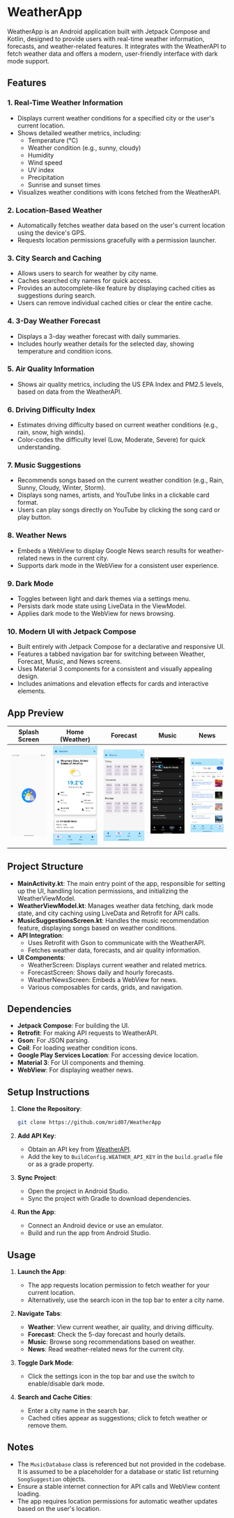 # WeatherApp

WeatherApp is an Android application built with Jetpack Compose and Kotlin, designed to provide users with real-time weather information, forecasts, and weather-related features. It integrates with the WeatherAPI to fetch weather data and offers a modern, user-friendly interface with dark mode support.

## Features

### 1. **Real-Time Weather Information**
   - Displays current weather conditions for a specified city or the user's current location.
   - Shows detailed weather metrics, including:
     - Temperature (°C)
     - Weather condition (e.g., sunny, cloudy)
     - Humidity
     - Wind speed
     - UV index
     - Precipitation
     - Sunrise and sunset times
   - Visualizes weather conditions with icons fetched from the WeatherAPI.

### 2. **Location-Based Weather**
   - Automatically fetches weather data based on the user's current location using the device's GPS.
   - Requests location permissions gracefully with a permission launcher.

### 3. **City Search and Caching**
   - Allows users to search for weather by city name.
   - Caches searched city names for quick access.
   - Provides an autocomplete-like feature by displaying cached cities as suggestions during search.
   - Users can remove individual cached cities or clear the entire cache.

### 4. **3-Day Weather Forecast**
   - Displays a 3-day weather forecast with daily summaries.
   - Includes hourly weather details for the selected day, showing temperature and condition icons.

### 5. **Air Quality Information**
   - Shows air quality metrics, including the US EPA Index and PM2.5 levels, based on data from the WeatherAPI.

### 6. **Driving Difficulty Index**
   - Estimates driving difficulty based on current weather conditions (e.g., rain, snow, high winds).
   - Color-codes the difficulty level (Low, Moderate, Severe) for quick understanding.

### 7. **Music Suggestions**
   - Recommends songs based on the current weather condition (e.g., Rain, Sunny, Cloudy, Winter, Storm).
   - Displays song names, artists, and YouTube links in a clickable card format.
   - Users can play songs directly on YouTube by clicking the song card or play button.

### 8. **Weather News**
   - Embeds a WebView to display Google News search results for weather-related news in the current city.
   - Supports dark mode in the WebView for a consistent user experience.

### 9. **Dark Mode**
   - Toggles between light and dark themes via a settings menu.
   - Persists dark mode state using LiveData in the ViewModel.
   - Applies dark mode to the WebView for news browsing.

### 10. **Modern UI with Jetpack Compose**
   - Built entirely with Jetpack Compose for a declarative and responsive UI.
   - Features a tabbed navigation bar for switching between Weather, Forecast, Music, and News screens.
   - Uses Material 3 components for a consistent and visually appealing design.
   - Includes animations and elevation effects for cards and interactive elements.

## App Preview

| Splash Screen                                                                                                                               | Home (Weather)                                                                                                                            | Forecast                                                                                                                             | Music                                                                                                                                | News                                                                                                                                 |
| ---------------------------------------------------------------------------------------------------------------------------------------- | ---------------------------------------------------------------------------------------------------------------------------------------  | ---------------------------------------------------------------------------------------------------------------------------------------- | ---------------------------------------------------------------------------------------------------------------------------------------- | ---------------------------------------------------------------------------------------------------------------------------------------- |
| ![Splash Screen](https://github.com/SanyamBK/MC-Project-Weather-App/blob/main/screenshots/Screenshot%202025-07-27%20005139.png?raw=true) | ![Weather Screen](https://github.com/SanyamBK/MC-Project-Weather-App/blob/main/screenshots/Screenshot%202025-07-27%20005047.png?raw=true) | ![Forecast Screen](https://github.com/SanyamBK/MC-Project-Weather-App/blob/main/screenshots/Screenshot%202025-07-27%20005305.png?raw=true) | ![Music Screen](https://github.com/SanyamBK/MC-Project-Weather-App/blob/main/screenshots/Screenshot%202025-07-27%20005345.png?raw=true) | ![News Screen](https://github.com/SanyamBK/MC-Project-Weather-App/blob/main/screenshots/Screenshot%202025-07-27%20005414.png?raw=true) |


## Project Structure

- **MainActivity.kt**: The main entry point of the app, responsible for setting up the UI, handling location permissions, and initializing the WeatherViewModel.
- **WeatherViewModel.kt**: Manages weather data fetching, dark mode state, and city caching using LiveData and Retrofit for API calls.
- **MusicSuggestionsScreen.kt**: Handles the music recommendation feature, displaying songs based on weather conditions.
- **API Integration**:
  - Uses Retrofit with Gson to communicate with the WeatherAPI.
  - Fetches weather data, forecasts, and air quality information.
- **UI Components**:
  - WeatherScreen: Displays current weather and related metrics.
  - ForecastScreen: Shows daily and hourly forecasts.
  - WeatherNewsScreen: Embeds a WebView for news.
  - Various composables for cards, grids, and navigation.

## Dependencies

- **Jetpack Compose**: For building the UI.
- **Retrofit**: For making API requests to WeatherAPI.
- **Gson**: For JSON parsing.
- **Coil**: For loading weather condition icons.
- **Google Play Services Location**: For accessing device location.
- **Material 3**: For UI components and theming.
- **WebView**: For displaying weather news.

## Setup Instructions

1. **Clone the Repository**:
   ```bash
   git clone https://github.com/mrid07/WeatherApp
   ```

2. **Add API Key**:
   - Obtain an API key from [WeatherAPI](https://www.weatherapi.com).
   - Add the key to `BuildConfig.WEATHER_API_KEY` in the `build.gradle` file or as a grade property.

3. **Sync Project**:
   - Open the project in Android Studio.
   - Sync the project with Gradle to download dependencies.

4. **Run the App**:
   - Connect an Android device or use an emulator.
   - Build and run the app from Android Studio.

## Usage

1. **Launch the App**:
   - The app requests location permission to fetch weather for your current location.
   - Alternatively, use the search icon in the top bar to enter a city name.

2. **Navigate Tabs**:
   - **Weather**: View current weather, air quality, and driving difficulty.
   - **Forecast**: Check the 5-day forecast and hourly details.
   - **Music**: Browse song recommendations based on weather.
   - **News**: Read weather-related news for the current city.

3. **Toggle Dark Mode**:
   - Click the settings icon in the top bar and use the switch to enable/disable dark mode.

4. **Search and Cache Cities**:
   - Enter a city name in the search bar.
   - Cached cities appear as suggestions; click to fetch weather or remove them.

## Notes

- The `MusicDatabase` class is referenced but not provided in the codebase. It is assumed to be a placeholder for a database or static list returning `SongSuggestion` objects.
- Ensure a stable internet connection for API calls and WebView content loading.
- The app requires location permissions for automatic weather updates based on the user's location.


